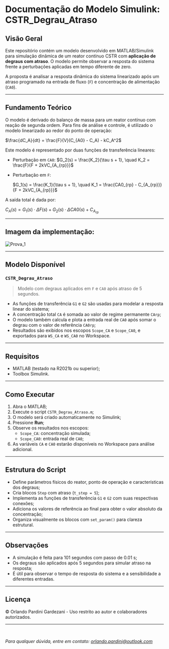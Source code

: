 # Documentação do Modelo Simulink: CSTR_Degrau_Atraso

##  Visão Geral

Este repositório contém um modelo desenvolvido em MATLAB/Simulink para simulação dinâmica de um reator contínuo CSTR com **aplicação de degraus com atraso**. O modelo permite observar a resposta do sistema frente a perturbações aplicadas em tempo diferente de zero.

A proposta é analisar a resposta dinâmica do sistema linearizado após um atraso programado na entrada de fluxo (`F`) e concentração de alimentação (`CA0`).

---

##  Fundamento Teórico

O modelo é derivado do balanço de massa para um reator contínuo com reação de segunda ordem. Para fins de análise e controle, é utilizado o modelo linearizado ao redor do ponto de operação:

$\frac{dC_A}{dt} = \frac{F}{V}(C_{A0} - C_A) - kC_A^2$

Este modelo é representado por duas funções de transferência lineares:

- Perturbação em `CA0`:
  $G_2(s) = \frac{K_2}{\tau s + 1}, \quad K_2 = \frac{F}{F + 2kVC_{A_{rp}}}$

- Perturbação em `F`:

  $G_1(s) = \frac{K_1}{\tau s + 1}, \quad K_1 = \frac{CA0_{rp} - C_{A_{rp}}}{F + 2kVC_{A_{rp}}}$

A saída total é dada por:

$C_A(s) = G_1(s) \cdot \Delta F(s) + G_2(s) \cdot \Delta CA0(s) + C_{A_{rp}}$

---

##  Imagem da implementação:

![Prova_1](https://github.com/user-attachments/assets/08402023-749b-46d7-a504-801b8a65d7da)

---

##  Modelo Disponível

### `CSTR_Degrau_Atraso`

> Modelo com degraus aplicados em `F` e `CA0` após atraso de 5 segundos.

* As funções de transferência `G1` e `G2` são usadas para modelar a resposta linear do sistema;
* A concentração total `CA` é somada ao valor de regime permanente `CArp`;
* O modelo também calcula e plota a entrada real de `CA0` após somar o degrau com o valor de referência `CA0rp`;
* Resultados são exibidos nos escopos `Scope_CA` e `Scope_CA0`, e exportados para `WS_CA` e `WS_CA0` no Workspace.

---

##  Requisitos

* MATLAB (testado na R2021b ou superior);
* Toolbox Simulink.

---

##  Como Executar

1. Abra o MATLAB;
2. Execute o script `CSTR_Degrau_Atraso.m`;
3. O modelo será criado automaticamente no Simulink;
4. Pressione **Run**;
5. Observe os resultados nos escopos:
   - `Scope_CA`: concentração simulada;
   - `Scope_CA0`: entrada real de `CA0`;
6. As variáveis `CA` e `CA0` estarão disponíveis no Workspace para análise adicional.

---

##  Estrutura do Script

* Define parâmetros físicos do reator, ponto de operação e características dos degraus;
* Cria blocos `Step` com atraso (`t_step = 5`);
* Implementa as funções de transferência `G1` e `G2` com suas respectivas conexões;
* Adiciona os valores de referência ao final para obter o valor absoluto da concentração;
* Organiza visualmente os blocos com `set_param()` para clareza estrutural.

---

##  Observações

* A simulação é feita para 101 segundos com passo de 0.01 s;
* Os degraus são aplicados após 5 segundos para simular atraso na resposta;
* É útil para observar o tempo de resposta do sistema e a sensibilidade a diferentes entradas.

---

##  Licença

© Orlando Pardini Gardezani - Uso restrito ao autor e colaboradores autorizados.

---

</br>

*Para qualquer dúvida, entre em contato: [orlando.pardini@outlook.com](mailto:orlando.pardini@outlook.com)*

